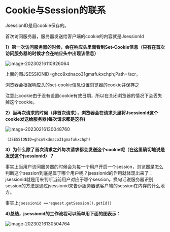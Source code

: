 # Cookie与Session的联系

JsessionID是用cookie保存的。

首次访问服务器，服务器发送给客户端的cookie的内容就是JsessionId

**1）第一次访问服务器的时候，会在响应头里面看到Set-Cookie信息（只有在首次访问服务器的时候才会在响应头中出现该信息）**

![image-20230216110926064](C:\Users\patrick\AppData\Roaming\Typora\typora-user-images\image-20230216110926064.png)

上面的图JSESSIONID=ghco9xdnaco31gmafukxchph;Path=/acr，

浏览器会根据响应头的set-cookie信息设置浏览器的cookie并保存之

注意此cookie由于没有设置cookie有效日期，所以在关闭浏览器的情况下会丢失掉这个cookie。

**2）当再次请求的时候（非首次请求），浏览器会在请求头里将JsessionId这个cookie发送给服务器(每次请求都是这样)**

![image-20230216130048760](C:\Users\patrick\AppData\Roaming\Typora\typora-user-images\image-20230216130048760.png)

```
（JSESSIONID=ghco9xdnaco31gmafukxchph）
```

**3）为什么除了首次请求之外每次请求都会发送这个cookie呢（在这里确切地说是发送这个jsessionid）？**

事实上当用户访问服务器的时候会为每一个用户开启一个session，浏览器是怎么判断这个session到底是属于哪个用户呢？jsessionid的作用就体现出来了：jsessionid就是用来判断当前用户对应于哪个session。换句话说服务器识别session的方法是通过jsessionid来告诉服务器该客户端的session在内存的什么地方。

事实上`jsessionid ==request.getSession().getId()`

**4)总结，jsessionid的工作流程可以简单用下面的图表示：**

![image-20230216130504764](C:\Users\patrick\AppData\Roaming\Typora\typora-user-images\image-20230216130504764.png)